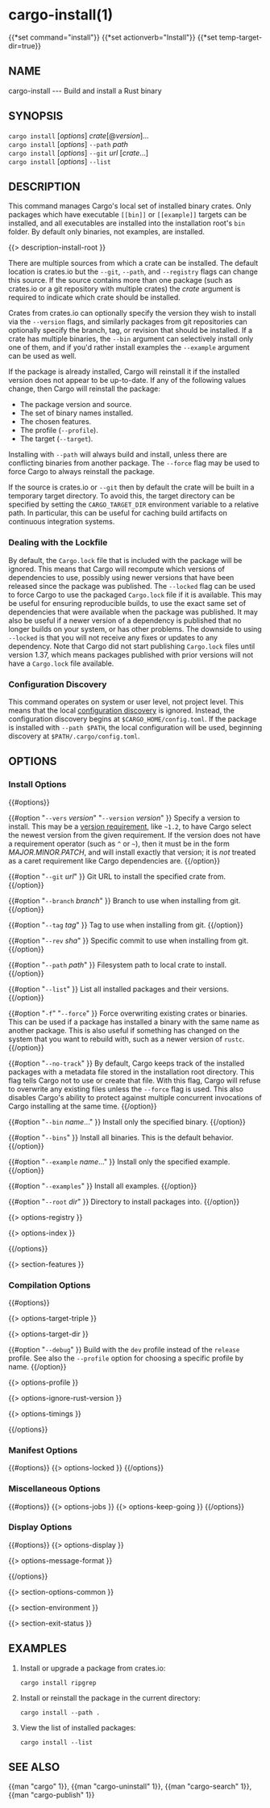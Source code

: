 # cargo-install(1)
{{*set command="install"}}
{{*set actionverb="Install"}}
{{*set temp-target-dir=true}}

## NAME

cargo-install --- Build and install a Rust binary

## SYNOPSIS

`cargo install` [_options_] _crate_[@_version_]...\
`cargo install` [_options_] `--path` _path_\
`cargo install` [_options_] `--git` _url_ [_crate_...]\
`cargo install` [_options_] `--list`

## DESCRIPTION

This command manages Cargo's local set of installed binary crates. Only
packages which have executable `[[bin]]` or `[[example]]` targets can be
installed, and all executables are installed into the installation root's
`bin` folder. By default only binaries, not examples, are installed.

{{> description-install-root }}

There are multiple sources from which a crate can be installed. The default
location is crates.io but the `--git`, `--path`, and `--registry` flags can
change this source. If the source contains more than one package (such as
crates.io or a git repository with multiple crates) the _crate_ argument is
required to indicate which crate should be installed.

Crates from crates.io can optionally specify the version they wish to install
via the `--version` flags, and similarly packages from git repositories can
optionally specify the branch, tag, or revision that should be installed. If a
crate has multiple binaries, the `--bin` argument can selectively install only
one of them, and if you'd rather install examples the `--example` argument can
be used as well.

If the package is already installed, Cargo will reinstall it if the installed
version does not appear to be up-to-date. If any of the following values
change, then Cargo will reinstall the package:

- The package version and source.
- The set of binary names installed.
- The chosen features.
- The profile (`--profile`).
- The target (`--target`).

Installing with `--path` will always build and install, unless there are
conflicting binaries from another package. The `--force` flag may be used to
force Cargo to always reinstall the package.

If the source is crates.io or `--git` then by default the crate will be built
in a temporary target directory. To avoid this, the target directory can be
specified by setting the `CARGO_TARGET_DIR` environment variable to a relative
path. In particular, this can be useful for caching build artifacts on
continuous integration systems.

### Dealing with the Lockfile

By default, the `Cargo.lock` file that is included with the package will be
ignored. This means that Cargo will recompute which versions of dependencies
to use, possibly using newer versions that have been released since the
package was published. The `--locked` flag can be used to force Cargo to use
the packaged `Cargo.lock` file if it is available. This may be useful for
ensuring reproducible builds, to use the exact same set of dependencies that
were available when the package was published. It may also be useful if a
newer version of a dependency is published that no longer builds on your
system, or has other problems. The downside to using `--locked` is that you
will not receive any fixes or updates to any dependency. Note that Cargo did
not start publishing `Cargo.lock` files until version 1.37, which means
packages published with prior versions will not have a `Cargo.lock` file
available.

### Configuration Discovery

This command operates on system or user level, not project level.
This means that the local [configuration discovery] is ignored.
Instead, the configuration discovery begins at `$CARGO_HOME/config.toml`. 
If the package is installed with `--path $PATH`, the local configuration 
will be used, beginning discovery at `$PATH/.cargo/config.toml`.

[configuration discovery]: ../reference/config.html#hierarchical-structure

## OPTIONS

### Install Options

{{#options}}

{{#option "`--vers` _version_" "`--version` _version_" }}
Specify a version to install. This may be a [version
requirement](../reference/specifying-dependencies.md), like `~1.2`, to have Cargo
select the newest version from the given requirement. If the version does not
have a requirement operator (such as `^` or `~`), then it must be in the form
_MAJOR.MINOR.PATCH_, and will install exactly that version; it is *not*
treated as a caret requirement like Cargo dependencies are.
{{/option}}

{{#option "`--git` _url_" }}
Git URL to install the specified crate from.
{{/option}}

{{#option "`--branch` _branch_" }}
Branch to use when installing from git.
{{/option}}

{{#option "`--tag` _tag_" }}
Tag to use when installing from git.
{{/option}}

{{#option "`--rev` _sha_" }}
Specific commit to use when installing from git.
{{/option}}

{{#option "`--path` _path_" }}
Filesystem path to local crate to install.
{{/option}}

{{#option "`--list`" }}
List all installed packages and their versions.
{{/option}}

{{#option "`-f`" "`--force`" }}
Force overwriting existing crates or binaries. This can be used if a package
has installed a binary with the same name as another package. This is also
useful if something has changed on the system that you want to rebuild with,
such as a newer version of `rustc`.
{{/option}}

{{#option "`--no-track`" }}
By default, Cargo keeps track of the installed packages with a metadata file
stored in the installation root directory. This flag tells Cargo not to use or
create that file. With this flag, Cargo will refuse to overwrite any existing
files unless the `--force` flag is used. This also disables Cargo's ability to
protect against multiple concurrent invocations of Cargo installing at the
same time.
{{/option}}

{{#option "`--bin` _name_..." }}
Install only the specified binary.
{{/option}}

{{#option "`--bins`" }}
Install all binaries. This is the default behavior.
{{/option}}

{{#option "`--example` _name_..." }}
Install only the specified example.
{{/option}}

{{#option "`--examples`" }}
Install all examples.
{{/option}}

{{#option "`--root` _dir_" }}
Directory to install packages into.
{{/option}}

{{> options-registry }}

{{> options-index }}

{{/options}}

{{> section-features }}

### Compilation Options

{{#options}}

{{> options-target-triple }}

{{> options-target-dir }}

{{#option "`--debug`" }}
Build with the `dev` profile instead of the `release` profile.
See also the `--profile` option for choosing a specific profile by name.
{{/option}}

{{> options-profile }}

{{> options-ignore-rust-version }}

{{> options-timings }}

{{/options}}

### Manifest Options

{{#options}}
{{> options-locked }}
{{/options}}

### Miscellaneous Options

{{#options}}
{{> options-jobs }}
{{> options-keep-going }}
{{/options}}

### Display Options

{{#options}}
{{> options-display }}

{{> options-message-format }}

{{/options}}

{{> section-options-common }}

{{> section-environment }}

{{> section-exit-status }}

## EXAMPLES

1. Install or upgrade a package from crates.io:

       cargo install ripgrep

2. Install or reinstall the package in the current directory:

       cargo install --path .

3. View the list of installed packages:

       cargo install --list

## SEE ALSO
{{man "cargo" 1}}, {{man "cargo-uninstall" 1}}, {{man "cargo-search" 1}}, {{man "cargo-publish" 1}}
